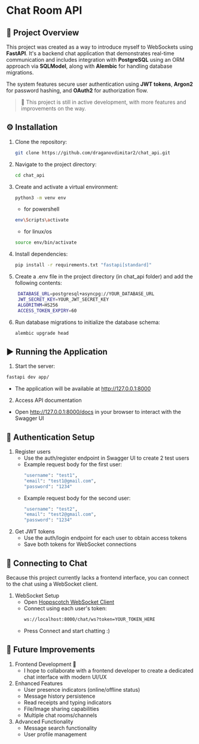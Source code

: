 # Chat Room API

## 📘 Project Overview
This project was created as a way to introduce myself to WebSockets using **FastAPI**. It's a backend chat application that demonstrates real-time communication and includes integration with **PostgreSQL** using an ORM approach via **SQLModel**, along with **Alembic** for handling database migrations.

The system features secure user authentication using **JWT tokens**, **Argon2** for password hashing, and **OAuth2** for authorization flow.  
> 🚧 This project is still in active development, with more features and improvements on the way.
## ⚙️ Installation

1. Clone the repository:
    ```bash
    git clone https://github.com/draganovdimitar2/chat_api.git
    ```
2. Navigate to the project directory:
    ```bash
    cd chat_api
    ```
3. Create and activate a virtual environment:
    ```bash
    python3 -m venv env
    ```
    * for powershell
    ```bash
    env\Scripts\activate
    ```
    * for linux/os
    ```bash
    source env/bin/activate
    ```
4. Install dependencies:
    ```bash
    pip install -r requirements.txt "fastapi[standard]"
    ```
5. Create a .env file in the project directory (in chat_api folder) and add the following contents:
   ```bash
    DATABASE_URL=postgresql+asyncpg://YOUR_DATABASE_URL
    JWT_SECRET_KEY=YOUR_JWT_SECRET_KEY
    ALGORITHM=HS256
    ACCESS_TOKEN_EXPIRY=60
    ```
6. Run database migrations to initialize the database schema:
    ```bash
    alembic upgrade head
    ```
    
## ▶️ Running the Application
1. Start the server:
  ```bash
  fastapi dev app/
  ```
  * The application will be available at http://127.0.0.1:8000

2. Access API documentation
  * Open http://127.0.0.1:8000/docs in your browser to interact with the Swagger UI

## 🔑 Authentication Setup
1. Register users
   * Use the auth/register endpoint in Swagger UI to create 2 test users
   * Example request body for the first user:
      ```bash 
      "username": "test1",
      "email": "test1@gmail.com",
      "password": "1234"
      ```
    * Example request body for the second user:
      ```bash 
      "username": "test2",
      "email": "test2@gmail.com",
      "password": "1234"
      ```
2. Get JWT tokens
   * Use the auth/login endpoint for each user to obtain access tokens
   * Save both tokens for WebSocket connections

## 💬 Connecting to Chat
Because this project currently lacks a frontend interface, you can connect to the chat using a WebSocket client.
1. WebSocket Setup
   * Open [Hoppscotch WebSocket Client](https://hoppscotch.io/realtime/websocket)
   * Connect using each user's token:
      ```bash 
      ws://localhost:8000/chat/ws?token=YOUR_TOKEN_HERE
      ```
    * Press Connect and start chatting :)
  
## 🔮 Future Improvements
1. Frontend Development 👥
    * I hope to collaborate with a frontend developer to create a dedicated chat interface with modern UI/UX
2. Enhanced Features
    - User presence indicators (online/offline status)
    - Message history persistence
    - Read receipts and typing indicators
    - File/Image sharing capabilities
    - Multiple chat rooms/channels
3. Advanced Functionality
    - Message search functionality
    - User profile management
      
